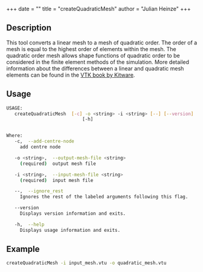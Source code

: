 +++
date = ""
title = "createQuadraticMesh"
author = "Julian Heinze"
+++

## Description

This tool converts a linear mesh to a mesh of quadratic order.
The order of a mesh is equal to the highest order of elements within the mesh.
The quadratic order mesh allows shape functions of quadratic order to be considered in the finite element methods of the simulation.
More detailed information about the differences between a linear and quadratic mesh elements can be found in the [VTK book by Kitware](https://kitware.github.io/vtk-examples/site/VTKBook/05Chapter5/).

## Usage

```bash
USAGE:
   createQuadraticMesh  [-c] -o <string> -i <string> [--] [--version]
                            [-h]


Where:
   -c,  --add-centre-node
     add centre node

   -o <string>,  --output-mesh-file <string>
     (required)  output mesh file

   -i <string>,  --input-mesh-file <string>
     (required)  input mesh file

   --,  --ignore_rest
     Ignores the rest of the labeled arguments following this flag.

   --version
     Displays version information and exits.

   -h,  --help
     Displays usage information and exits.
```

## Example

```bash
createQuadraticMesh -i input_mesh.vtu -o quadratic_mesh.vtu
```
